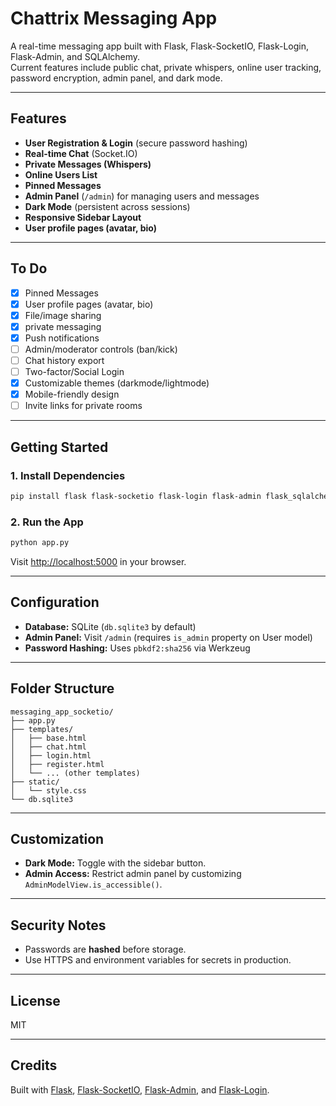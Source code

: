 # Chattrix Messaging App

A real-time messaging app built with Flask, Flask-SocketIO, Flask-Login, Flask-Admin, and SQLAlchemy.  
Current features include public chat, private whispers, online user tracking, password encryption, admin panel, and dark mode.

---

## Features

- **User Registration & Login** (secure password hashing)
- **Real-time Chat** (Socket.IO)
- **Private Messages (Whispers)**
- **Online Users List**
- **Pinned Messages**
- **Admin Panel** (`/admin`) for managing users and messages
- **Dark Mode** (persistent across sessions)
- **Responsive Sidebar Layout**
- **User profile pages (avatar, bio)**

---

## To Do

- [x] Pinned Messages
- [x] User profile pages (avatar, bio)
- [x] File/image sharing
- [x] private messaging
- [x] Push notifications
- [ ] Admin/moderator controls (ban/kick)
- [ ] Chat history export
- [ ] Two-factor/Social Login
- [x] Customizable themes (darkmode/lightmode)
- [x] Mobile-friendly design
- [ ] Invite links for private rooms

---

## Getting Started

### 1. Install Dependencies

```sh
pip install flask flask-socketio flask-login flask-admin flask_sqlalchemy werkzeug requests
```

### 2. Run the App

```sh
python app.py
```

Visit [http://localhost:5000](http://localhost:5000) in your browser.

---

## Configuration

- **Database:** SQLite (`db.sqlite3` by default)
- **Admin Panel:** Visit `/admin` (requires `is_admin` property on User model)
- **Password Hashing:** Uses `pbkdf2:sha256` via Werkzeug

---

## Folder Structure

```
messaging_app_socketio/
├── app.py
├── templates/
│   ├── base.html
│   ├── chat.html
│   ├── login.html
│   ├── register.html
│   └── ... (other templates)
├── static/
│   └── style.css
└── db.sqlite3
```

---

## Customization

- **Dark Mode:** Toggle with the sidebar button.
- **Admin Access:** Restrict admin panel by customizing `AdminModelView.is_accessible()`.

---

## Security Notes

- Passwords are **hashed** before storage.
- Use HTTPS and environment variables for secrets in production.

---

## License

MIT

---

## Credits

Built with [Flask](https://flask.palletsprojects.com/), [Flask-SocketIO](https://flask-socketio.readthedocs.io/), [Flask-Admin](https://flask-admin.readthedocs.io/), and [Flask-Login](https://flask-login.readthedocs.io/).